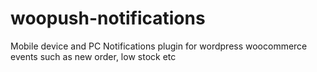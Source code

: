 woopush-notifications
=====================

Mobile device and PC Notifications plugin for wordpress woocommerce events such as new order, low stock etc
